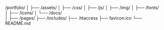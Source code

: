 /portfolio/
│
├── /assets/
│   ├── /css/
│   ├── /js/
│   ├── /img/
│   ├── /fonts/
│   ├── /icons/
│   └── /docs/                 
│
├── /pages/
├── /includes/
├── .htaccess
├── favicon.ico
└── README.md
